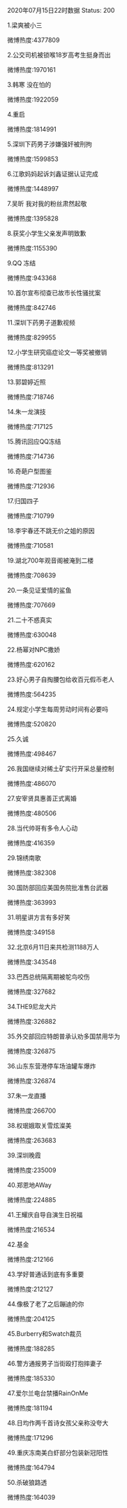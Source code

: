 2020年07月15日22时数据
Status: 200

1.梁爽被小三

微博热度:4377809

2.公交司机被锁喉18岁高考生挺身而出

微博热度:1970161

3.韩寒 没在怕的

微博热度:1922059

4.重启

微博热度:1814991

5.深圳下药男子涉嫌强奸被刑拘

微博热度:1599853

6.江歌妈妈起诉刘鑫证据认证完成

微博热度:1448997

7.吴昕 我对我的粉丝肃然起敬

微博热度:1395828

8.获奖小学生父亲发声明致歉

微博热度:1155390

9.QQ 冻结

微博热度:943368

10.首尔宣布彻查已故市长性骚扰案

微博热度:842746

11.深圳下药男子道歉视频

微博热度:829955

12.小学生研究癌症论文一等奖被撤销

微博热度:813291

13.郭碧婷近照

微博热度:718746

14.朱一龙演技

微博热度:717125

15.腾讯回应QQ冻结

微博热度:714736

16.奇葩户型图鉴

微博热度:712936

17.归国四子

微博热度:710799

18.李宇春还不跳无价之姐的原因

微博热度:710581

19.湖北700年观音阁被淹到二楼

微博热度:708639

20.一条见证爱情的鲨鱼

微博热度:707669

21.二十不惑真实

微博热度:630048

22.杨幂对NPC撒娇

微博热度:620162

23.好心男子自掏腰包给收百元假币老人

微博热度:564235

24.规定小学生每周劳动时间有必要吗

微博热度:520820

25.久诚

微博热度:498467

26.我国继续对稀土矿实行开采总量控制

微博热度:486070

27.安宰贤具惠善正式离婚

微博热度:480506

28.当代帅哥有多令人心动

微博热度:416359

29.锦绣南歌

微博热度:382308

30.国防部回应美国务院批准售台武器

微博热度:363993

31.明星讲方言有多好笑

微博热度:349158

32.北京6月11日来共检测1188万人

微博热度:343548

33.巴西总统隔离期被鸵鸟咬伤

微博热度:327682

34.THE9尼龙大片

微博热度:326882

35.外交部回应特朗普承认劝多国禁用华为

微博热度:326875

36.山东东营港停车场油罐车爆炸

微博热度:326874

37.朱一龙直播

微博热度:266700

38.权珉娥取关雪炫澯美

微博热度:263683

39.深圳晚霞

微博热度:235009

40.郑恩地AWay

微博热度:224885

41.王耀庆自导自演生日祝福

微博热度:216534

42.基金

微博热度:212166

43.学好普通话到底有多重要

微博热度:212127

44.像极了老了之后蹦迪的你

微博热度:204125

45.Burberry和Swatch裁员

微博热度:188285

46.警方通报男子当街殴打抱摔妻子

微博热度:185330

47.爱尔兰电台禁播RainOnMe

微博热度:181194

48.日均作两千首诗女孩父亲称没夸大

微博热度:171296

49.重庆冻南美白虾部分包装新冠阳性

微博热度:164794

50.杀破狼路透

微博热度:164039

